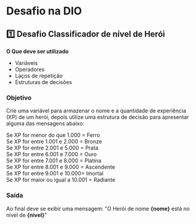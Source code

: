 # Desafio na DIO 


## 1️⃣ Desafio Classificador de nível de Herói

**O Que deve ser utilizado**

- Variáveis
- Operadores
- Laços de repetição
- Estruturas de decisões

### Objetivo

Crie uma variável para armazenar o nome e a quantidade de experiência (XP) de um herói, depois utilize uma estrutura de decisão para apresentar alguma das mensagens abaixo:

Se XP for menor do que 1.000 = Ferro
<br>
Se XP for entre 1.001 e 2.000 = Bronze
<br>
Se XP for entre 2.001 e 5.000 = Prata
<br>
Se XP for entre 6.001 e 7.000 = Ouro
<br>
Se XP for entre 7.001 e 8.000 = Platina
<br>
Se XP for entre 8.001 e 9.000 = Ascendente
<br>
Se XP for entre 9.001 e 10.000= Imortal
<br>
Se XP for maior ou igual a 10.001 = Radiante

### Saída

Ao final deve se exibir uma mensagem:
"O Herói de nome **{nome}** está no nível de **{nivel}**"
